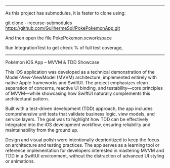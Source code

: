 
***
As this project has submodules, it is faster to clone using:

git clone --recurse-submodules https://github.com/GuilhermeSol/PokePokemonApp.git

And then open the file PokePokemon.xcworkspace

Run IntegrationTest to get check % of full test coverage, 
***

Pokémon iOS App – MVVM & TDD Showcase

This iOS application was developed as a technical demonstration of the Model-View-ViewModel (MVVM) architecture, implemented entirely with native Apple frameworks and SwiftUI.
The project emphasizes clean separation of concerns, reactive UI binding, and testability—core principles of MVVM—while showcasing how SwiftUI naturally complements this architectural pattern.

Built with a test-driven development (TDD) approach, the app includes comprehensive unit tests that validate business logic, view models, and service layers. 
The goal was to highlight how TDD can be effectively integrated into the iOS development workflow, ensuring reliability and maintainability from the ground up.

Design and visual polish were intentionally deprioritized to keep the focus on architecture and testing practices. 
The app serves as a learning tool or reference implementation for developers interested in mastering MVVM and TDD in a SwiftUI environment, without the distraction of advanced UI styling or animations.
